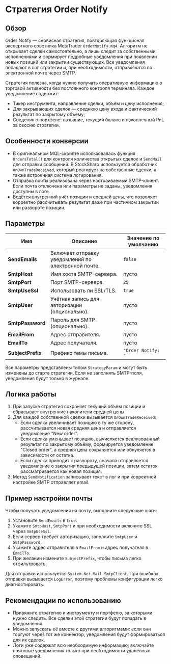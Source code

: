 # Стратегия Order Notify

## Обзор
Order Notify — сервисная стратегия, повторяющая функционал экспертного советника MetaTrader `OrderNotify.mq4`. Алгоритм не открывает сделки самостоятельно, а лишь следит за собственными исполнениями и формирует подробные уведомления при появлении новых позиций или закрытии существующих. Все уведомления попадают в лог стратегии и, при необходимости, отправляются по электронной почте через SMTP.

Стратегия полезна, когда нужно получать оперативную информацию о торговой активности без постоянного контроля терминала. Каждое уведомление содержит:

- Тикер инструмента, направление сделки, объём и цену исполнения;
- Для закрывающих сделок — среднюю цену входа и фактический результат по закрытому объёму;
- Сведения о портфеле: название, текущий баланс и накопленный PnL за сессию стратегии.

## Особенности конверсии
- В оригинальном MQL-скрипте использовалась функция `OrdersTotal()` для контроля количества открытых сделок и `SendMail` для отправки сообщений. В StockSharp используется обработчик `OnOwnTradeReceived`, который реагирует на собственные сделки, а также встроенная система логирования.
- Отправка почты реализована через настраиваемый SMTP-клиент. Если почта отключена или параметры не заданы, уведомления доступны в логе.
- Ведётся внутренний учёт позиции и средней цены, что позволяет корректно рассчитывать результат даже при частичном закрытии или развороте позиции.

## Параметры
| Имя | Описание | Значение по умолчанию |
| --- | --- | --- |
| **SendEmails** | Включает отправку уведомлений по электронной почте. | `false` |
| **SmtpHost** | Имя хоста SMTP-сервера. | пусто |
| **SmtpPort** | Порт SMTP-сервера. | `25` |
| **SmtpUseSsl** | Использовать ли SSL/TLS. | `true` |
| **SmtpUser** | Учётная запись для авторизации (опционально). | пусто |
| **SmtpPassword** | Пароль для SMTP (опционально). | пусто |
| **EmailFrom** | Адрес отправителя. | пусто |
| **EmailTo** | Адрес получателя. | пусто |
| **SubjectPrefix** | Префикс темы письма. | `"Order Notify: "` |

Все параметры представлены типом `StrategyParam` и могут быть изменены до старта стратегии. Если не заполнять SMTP-поля, уведомления будут только в журнале.

## Логика работы
1. При запуске стратегия сохраняет текущий объём позиции и сбрасывает внутренние накопители средней цены.
2. Для каждой собственной сделки вызывается `OnOwnTradeReceived`:
   - Если сделка увеличивает позицию в ту же сторону, рассчитывается новая средняя цена и отправляется уведомление "New order".
   - Если сделка уменьшает позицию, вычисляется реализованный результат по закрытому объёму, формируется уведомление "Closed order", а средняя цена сохраняется или обнуляется в зависимости от остатка.
   - Если сделка приводит к развороту, сначала отправляется уведомление о закрытии предыдущей позиции, затем остаток рассматривается как новая позиция.
3. Метод `SendNotification` записывает текст в лог и при корректной настройке SMTP отправляет email.

## Пример настройки почты
Чтобы получать уведомления на почту, выполните следующие шаги:

1. Установите `SendEmails` в `true`.
2. Укажите `SmtpHost`, `SmtpPort` и при необходимости включите SSL через `SmtpUseSsl`.
3. Если сервер требует авторизацию, заполните `SmtpUser` и `SmtpPassword`.
4. Укажите адрес отправителя в `EmailFrom` и адрес получателя в `EmailTo`.
5. При желании измените `SubjectPrefix`, чтобы письма легко отфильтровать.

Для отправки используется `System.Net.Mail.SmtpClient`. При ошибках отправки вызывается `LogError`, поэтому проблемы конфигурации легко диагностировать.

## Рекомендации по использованию
- Привяжите стратегию к инструменту и портфелю, за которыми нужно следить. Все сделки этой стратегии будут попадать в уведомления.
- Можно запускать её вместе с другими алгоритмами: если они торгуют через тот же коннектор, уведомления будут формироваться для их сделок.
- Логи уже содержат всю необходимую информацию; включайте почтовые уведомления только при необходимости удалённых оповещений.

